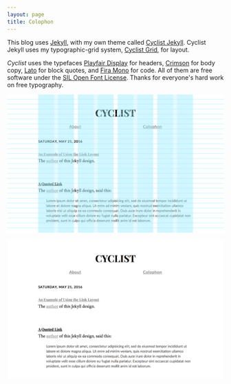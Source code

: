 ```yaml
---
layout: page
title: Colophon
---
```


This blog uses [Jekyll](https://jekyllrb.com/), with my own theme called [Cyclist Jekyll](https://github.com/cyclist-grid/cyclist-jekyll). Cyclist Jekyll uses my typographic-grid system, [Cyclist Grid](https://github.com/cyclist-grid/cyclist-grid), for layout.

*Cyclist* uses the typefaces [Playfair Display][playfair] for headers, [Crimson][crimson] for body copy, [Lato][lato] for block quotes, and [Fira Mono][fira] for code. All of them are free software under the [SIL Open Font License](https://en.wikipedia.org/wiki/SIL_Open_Font_License). Thanks for everyone's hard work on free typography.

[playfair]: https://github.com/clauseggers/Playfair-Display "Playfair Display"
[lato]: https://github.com/betsol/lato-font "Lato"
[crimson]: https://github.com/skosch/Crimson "Crimson"
[fira]: https://github.com/mozilla/Fira "Fira"

![Cyclist Grid](/assets/colophon-cyclist-grid.png)

![Cyclist](/assets/colophon-cyclist.png)
